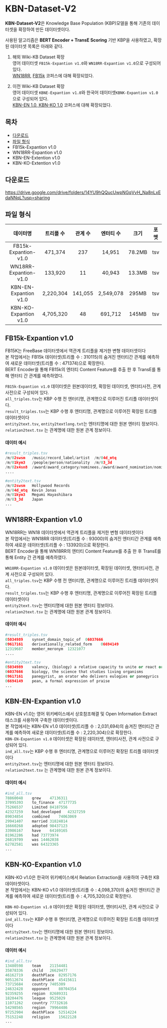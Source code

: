 # KBN-Dataset-V2

**KBN-Dataset-V2**은  Knowledge Base Population (KBP)모델을 통해 기존의 데이터셋을 확장하여 만든 데이터셋이다.  

사용된 알고리즘은 **BERT Encoder + TransE Scoring** 기반 KBP을 사용하였고, 확장된 데이터셋 목록은 아래와 같다. 

1. 해외 Wiki-KB Dataset 확장  
영어 데이터셋 `FB15k-Expantion v1.0`와 `WN18RR-Expantion v1.0`으로 구성되어 있다. \
[WN18RR](https://arxiv.org/abs/1811.04441), [FB15k](https://www.microsoft.com/en-us/download/details.aspx?id=52312) 코퍼스에 대해 확장되었다.

2. 이전 Wiki-KB Dataset 확장  
영어 데이터셋 `KBNE-Expantion v1.0`와 한국어 데이터셋`KBNK-Expantion v1.0`으로 구성되어 있다. \
[KBN-EN 1.0, KBN-KO 1.0](https://github.com/usgnob/KBN-Dataset) 코퍼스에 대해 확장되었다.


## 목차
* [다운로드](#다운로드)
* [파일 형식](#파일-형식)
* FB15k-Expantion v1.0
* WN18RR-Expantion v1.0
* KBN-EN-Extention v1.0
* KBN-KO-Extention v1.0


## 다운로드
https://drive.google.com/drive/folders/14YU9hQQucUwpNGqVvH_Na8nLxEdaNNqL?usp=sharing

## 파일 형식
| 데이터명| 트리플 수 | 관계 수 | 엔터티 수 | 크기 |  포멧  | 
| :---: | :---: | :---: | :---: | :---: |   :---: |
| FB15k-Expantion-v1.0 |  471,374 | 237 | 14,951 | 78.2MB  | tsv
| WN18RR-Expantion-v1.0 |  133,920 | 11 | 40,943 |  13.3MB  | tsv
| KBN-EN-Expantion v1.0 |  2,220,304 | 141,055 | 2,549,078 | 295MB  | tsv
| KBN-KO-Expantion v1.0 |  4,705,320 | 48 | 691,712 |  145MB  | tsv


## FB15k-Expantion v1.0
FB15K는 FreeBase 데이터셋에서 역관계 트리플을 제거한 변형 데이터셋이다 \
본 작업에서는 FB15k 데이터셋(트리플 수 : 310115)의 숨겨진 엔터티간 관계를 예측하여 새로운 데이터셋(트리플 수 : 471374)으로 확장한다.\
BERT Encoder을 통해 FB15k의 엔터티 Content Feature를 추출 한 후 TransE를 통해 엔터티 간 관계를 예측하였다. 

`FB15k-Expantion v1.0` 데이터셋은 원본데이터셋, 확장된 데이터셋, 엔터티사전, 관계 사전으로 구성되어 있다. \
`all_triples.tsv`는 KBP 수행 전 엔터티명, 관계명으로 이루어진 트리플 데이터셋이다. \
`result_triples.tsv`는 KBP 수행 후 엔터티명, 관계명으로 이루어진 확장된 트리플 데이터셋이다  \
`entity2text.tsv`, `entity2textlong.txt`는 엔터티명에 대한 원본 엔터티 정보이다.  \
`relation2text.tsv` 는 관계명에 대한 원본 관계 정보이다.

#### 데이터 예시 
```py
#result_triples.tsv
/m/02swsm	/music/record_label/artist	/m/04d_mtq
/m/01kym3	/people/person/nationality	/m/03_3d
/m/02x4sn8	/award/award_category/nominees./award/award_nomination/nominated_for	/m/0170yd
....

#entity2text.tsv
/m/02swsm	Hollywood Records
/m/04d_mtq	Kevin Jonas
/m/01kym3	Megumi Hayashibara
/m/03_3d	Japan
...
```


## WN18RR-Expantion v1.0
WN18RR는 WN18 데이터셋에서 역관계 트리플을 제거한 변형 데이터셋이다 \
본 작업에서는 WN18RR 데이터셋(트리플 수 : 93000)의 숨겨진 엔터티간 관계를 예측하여 새로운 데이터셋(트리플 수 : 133920)으로 확장한다.\
BERT Encoder을 통해 WN18RR의 엔터티 Content Feature를 추출 한 후 TransE를 통해 Entity 간 관계를 예측하였다.

`WN18RR-Expantion v1.0` 데이터셋은 원본데이터셋, 확장된 데이터셋, 엔터티사전, 관계 사전으로 구성되어 있다. \
`all_triples.tsv`는 KBP 수행 전 엔터티명, 관계명으로 이루어진 트리플 데이터셋이다. \
`result_triples.tsv`는 KBP 수행 후 엔터티명, 관계명으로 이루어진 확장된 트리플 데이터셋이다  \
`entity2text.tsv`는 엔터티명에 대한 원본 엔터티 정보이다.  \
`relation2text.tsv` 는 관계명에 대한 원본 관계 정보이다.


#### 데이터 예시 
```py
#result_triples.tsv
05034989    synset_domain_topic_of  06037666
09617161	derivationally_related_form    06694149
12319687    member_meronym  12321077
....

#entity2text.tsv
05034989	valency, (biology) a relative capacity to unite or react or interact as with antigens or a biological substrate
06037666	biology, the science that studies living organisms
09617161	panegyrist, an orator who delivers eulogies or panegyrics
06694149	pean, a formal expression of praise
...
```




## KBN-EN-Expantion v1.0
KBN-EN v1.0는 영어 위키베이스에서 상호참조해결 및 Open Information Extract 태스크를 사용하여 구축한 데이터셋이다. \
본 작업에서는 KBN-EN v1.0 데이터셋(트리플 수 : 2,031,694)의 숨겨진 엔터티간 관계를 예측하여 새로운 데이터셋(트리플 수 : 2,220,304)으로 확장한다. \
`KBN-EN-Expantion v1.0` 데이터셋은 확장된 데이터셋, 엔터티사전, 관계 사전으로 구성되어 있다. \
`ind_all.tsv`는 KBP 수행 후 엔터티명, 관계명으로 이루어진 확장된 트리플 데이터셋이다  \
`entity2text.tsv`는 엔터티명에 대한 원본 엔터티 정보이다.  \
`relation2text.tsv` 는 관계명에 대한 원본 관계 정보이다.


#### 데이터 예시 
```py
#ind_all.tsv
78860048	grew	47136311
37095393	to_finance	47177735
75266537	Limited	84187556
42327259	had_developed	42327259
89034854	combined	74063069
29941407	married	31824814
16660268	adopted	98437123
33986167	have	64169165
81962286	had	73773974
26819709	was	14462038
62782581	was	64323365
...
```

## KBN-KO-Expantion v1.0
KBN-KO v1.0은 한국어 위키베이스에서 Relation Extraction을 사용하여 구축한 KB 데이터셋이다. \
본 작업에서는 KBN-KO v1.0 데이터셋(트리플 수 : 4,098,370)의 숨겨진 엔터티간 관계를 예측하여 새로운 데이터셋(트리플 수 : 4,705,320)으로 확장한다. 

`KBN-KO-Expantion v1.0` 데이터셋은 확장된 데이터셋, 엔터티사전, 관계 사전으로 구성되어 있다. \
`ind_all.tsv`는 KBP 수행 후 엔터티명, 관계명으로 이루어진 확장된 트리플 데이터셋이다  \
`entity2text.tsv`는 엔터티명에 대한 원본 엔터티 정보이다.  \
`relation2text.tsv` 는 관계명에 대한 원본 관계 정보이다.


#### 데이터 예시 
```py
#ind_all.tsv
13480598	team	21154481
35878336	child	26629477
46162719	deathPlace	82957176
90512674	deathPlace	45415611
73715684	country	7405309
24632428	opponent	80704354
92359255	region	82689331
18204476	league	9525029
11071262	country	77732616
54298565	region	79964486
97252904	deathPlace	52514224
75152248	religion	15622128
...
```